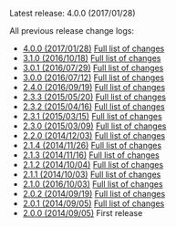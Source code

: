 Latest release: 4.0.0 (2017/01/28)

All previous release change logs:

* [4.0.0 (2017/01/28)](Documentation/Changelog/4.0.0.md) [Full list of changes](https://github.com/FluidTYPO3/vhs/compare/3.1.0...4.0.0)
* [3.1.0 (2016/10/18)](Documentation/Changelog/3.1.0.md) [Full list of changes](https://github.com/FluidTYPO3/vhs/compare/3.0.1...3.1.0)
* [3.0.1 (2016/07/29)](Documentation/Changelog/3.0.1.md) [Full list of changes](https://github.com/FluidTYPO3/vhs/compare/3.0.0...3.0.1)
* [3.0.0 (2016/07/12)](Documentation/Changelog/3.0.0.md) [Full list of changes](https://github.com/FluidTYPO3/vhs/compare/2.4.0...3.0.0)
* [2.4.0 (2016/09/19)](Documentation/Changelog/2.4.0.md) [Full list of changes](https://github.com/FluidTYPO3/vhs/compare/2.3.3...2.4.0)
* [2.3.3 (2015/05/20)](Documentation/Changelog/2.3.3.md) [Full list of changes](https://github.com/FluidTYPO3/vhs/compare/2.3.2...2.3.3)
* [2.3.2 (2015/04/16)](Documentation/Changelog/2.3.2.md) [Full list of changes](https://github.com/FluidTYPO3/vhs/compare/2.3.1...2.3.2)
* [2.3.1 (2015/03/15)](Documentation/Changelog/2.3.1.md) [Full list of changes](https://github.com/FluidTYPO3/vhs/compare/2.3.0...2.3.1)
* [2.3.0 (2015/03/09)](Documentation/Changelog/2.3.0.md) [Full list of changes](https://github.com/FluidTYPO3/vhs/compare/2.2.0...2.3.0)
* [2.2.0 (2014/12/03)](Documentation/Changelog/2.2.0.md) [Full list of changes](https://github.com/FluidTYPO3/vhs/compare/2.1.4...2.2.0)
* [2.1.4 (2014/11/26)](Documentation/Changelog/2.1.4.md) [Full list of changes](https://github.com/FluidTYPO3/vhs/compare/2.1.3...2.1.4)
* [2.1.3 (2014/11/16)](Documentation/Changelog/2.1.3.md) [Full list of changes](https://github.com/FluidTYPO3/vhs/compare/2.1.2...2.1.3)
* [2.1.2 (2014/10/04)](Documentation/Changelog/2.1.2.md) [Full list of changes](https://github.com/FluidTYPO3/vhs/compare/2.1.1...2.1.2)
* [2.1.1 (2014/10/03)](Documentation/Changelog/2.1.1.md) [Full list of changes](https://github.com/FluidTYPO3/vhs/compare/2.1.0...2.1.1)
* [2.1.0 (2016/10/03)](Documentation/Changelog/2.1.0.md) [Full list of changes](https://github.com/FluidTYPO3/vhs/compare/2.0.2...2.1.0)
* [2.0.2 (2014/09/19)](Documentation/Changelog/2.0.2.md) [Full list of changes](https://github.com/FluidTYPO3/vhs/compare/2.0.1...2.0.2)
* [2.0.1 (2014/09/05)](Documentation/Changelog/2.0.1.md) [Full list of changes](https://github.com/FluidTYPO3/vhs/compare/2.0.0...2.0.1)
* [2.0.0 (2014/09/05)](Documentation/Changelog/2.0.0.md) First release